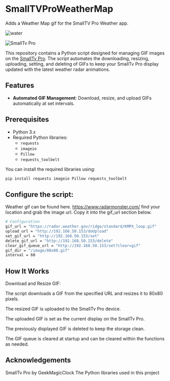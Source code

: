 # SmallTVProWeatherMap
Adds a Weather Map gif for the SmallTV Pro Weather app. 

![water](https://github.com/djware/SmallTVProWeatherMap/assets/85318457/9aaee89d-13b7-4db9-98dd-d8dd17fbf255)

![SmallTv Pro](https://github.com/GeekMagicClock/smalltv-pro)

This repository contains a Python script designed for managing GIF images on the [SmallTv Pro](https://github.com/GeekMagicClock/smalltv-pro). The script automates the downloading, resizing, uploading, setting, and deleting of GIFs to keep your SmallTv Pro display updated with the latest weather radar animations.

## Features

- **Automated GIF Management**: Download, resize, and upload GIFs automatically at set intervals.

## Prerequisites

- Python 3.x
- Required Python libraries:
  - `requests`
  - `imageio`
  - `Pillow`
  - `requests_toolbelt`

You can install the required libraries using:
```bash
pip install requests imageio Pillow requests_toolbelt
```

## Configure the script:
Weather gif can be found here. https://www.radarmonster.com/ find your location and grab the image url. Copy it into the gif_url section below. 


```bash
# Configuration
gif_url = "https://radar.weather.gov/ridge/standard/KMPX_loop.gif"
upload_url = "http://192.168.50.153/doUpload"
set_gif_url = "http://192.168.50.153/set"
delete_gif_url = "http://192.168.50.153/delete"
clear_gif_queue_url = "http://192.168.50.153/set?clear=gif"
gif_dir = "/image/80x80.gif"
interval = 60
```
## How It Works
Download and Resize GIF:

The script downloads a GIF from the specified URL and resizes it to 80x80 pixels.


The resized GIF is uploaded to the SmallTv Pro device.


The uploaded GIF is set as the current display on the SmallTv Pro.


The previously displayed GIF is deleted to keep the storage clean.


The GIF queue is cleared at startup and can be cleared within the functions as needed.


## Acknowledgements
SmallTv Pro by GeekMagicClock
The Python libraries used in this project
